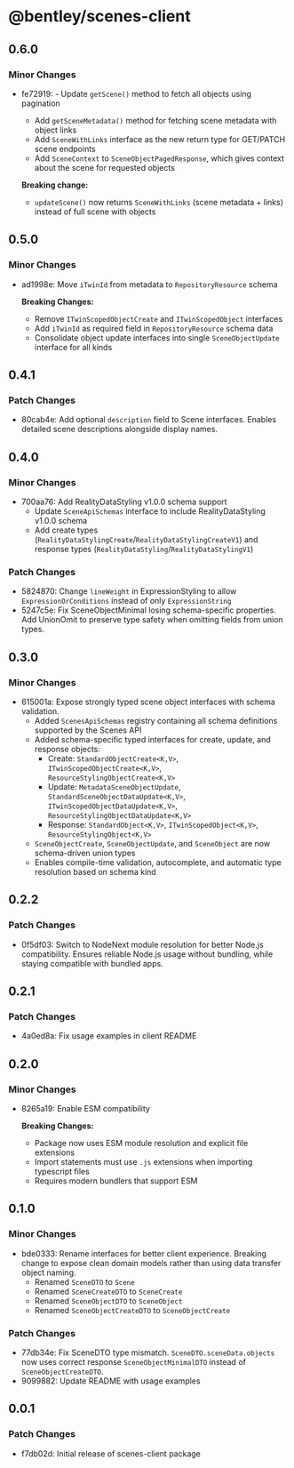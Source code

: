 # @bentley/scenes-client

## 0.6.0

### Minor Changes

- fe72919: - Update `getScene()` method to fetch all objects using pagination
  - Add `getSceneMetadata()` method for fetching scene metadata with object links
  - Add `SceneWithLinks` interface as the new return type for GET/PATCH scene endpoints
  - Add `SceneContext` to `SceneObjectPagedResponse`, which gives context about the scene for requested objects

  **Breaking change:**
  - `updateScene()` now returns `SceneWithLinks` (scene metadata + links) instead of full scene with objects

## 0.5.0

### Minor Changes

- ad1998e: Move `iTwinId` from metadata to `RepositoryResource` schema

  **Breaking Changes:**
  - Remove `ITwinScopedObjectCreate` and `ITwinScopedObject` interfaces
  - Add `iTwinId` as required field in `RepositoryResource` schema data
  - Consolidate object update interfaces into single `SceneObjectUpdate` interface for all kinds

## 0.4.1

### Patch Changes

- 80cab4e: Add optional `description` field to Scene interfaces. Enables detailed scene descriptions alongside display names.

## 0.4.0

### Minor Changes

- 700aa76: Add RealityDataStyling v1.0.0 schema support
  - Update `SceneApiSchemas` interface to include RealityDataStyling v1.0.0 schema
  - Add create types (`RealityDataStylingCreate`/`RealityDataStylingCreateV1`) and response types (`RealityDataStyling`/`RealityDataStylingV1`)

### Patch Changes

- 5824870: Change `lineWeight` in ExpressionStyling to allow `ExpressionOrConditions` instead of only `ExpressionString`
- 5247c5e: Fix SceneObjectMinimal losing schema-specific properties.
  Add UnionOmit to preserve type safety when omitting fields from union types.

## 0.3.0

### Minor Changes

- 615001a: Expose strongly typed scene object interfaces with schema validation.
  - Added `ScenesApiSchemas` registry containing all schema definitions supported by the Scenes API
  - Added schema-specific typed interfaces for create, update, and response objects:
    - Create: `StandardObjectCreate<K,V>`, `ITwinScopedObjectCreate<K,V>`, `ResourceStylingObjectCreate<K,V>`
    - Update: `MetadataSceneObjectUpdate`, `StandardSceneObjectDataUpdate<K,V>`, `ITwinScopedObjectDataUpdate<K,V>`, `ResourceStylingObjectDataUpdate<K,V>`
    - Response: `StandardObject<K,V>`, `ITwinScopedObject<K,V>`, `ResourceStylingObject<K,V>`
  - `SceneObjectCreate`, `SceneObjectUpdate`, and `SceneObject` are now schema-driven union types
  - Enables compile-time validation, autocomplete, and automatic type resolution based on schema kind

## 0.2.2

### Patch Changes

- 0f5df03: Switch to NodeNext module resolution for better Node.js compatibility.
  Ensures reliable Node.js usage without bundling, while staying compatible with bundled apps.

## 0.2.1

### Patch Changes

- 4a0ed8a: Fix usage examples in client README

## 0.2.0

### Minor Changes

- 8265a19: Enable ESM compatibility

  **Breaking Changes:**
  - Package now uses ESM module resolution and explicit file extensions
  - Import statements must use `.js` extensions when importing typescript files
  - Requires modern bundlers that support ESM

## 0.1.0

### Minor Changes

- bde0333: Rename interfaces for better client experience.
  Breaking change to expose clean domain models rather than using data transfer object naming.
  - Renamed `SceneDTO` to `Scene`
  - Renamed `SceneCreateDTO` to `SceneCreate`
  - Renamed `SceneObjectDTO` to `SceneObject`
  - Renamed `SceneObjectCreateDTO` to `SceneObjectCreate`

### Patch Changes

- 77db34e: Fix SceneDTO type mismatch.
  `SceneDTO.sceneData.objects` now uses correct response `SceneObjectMinimalDTO` instead of `SceneObjectCreateDTO`.
- 9099882: Update README with usage examples

## 0.0.1

### Patch Changes

- f7db02d: Initial release of scenes-client package
